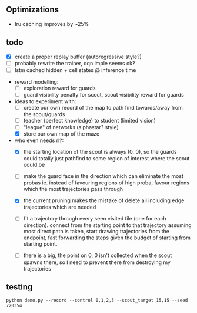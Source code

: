 ## Optimizations

- lru caching improves by ~25%


## todo

- [x] create a proper replay buffer (autoregressive style?)
- [ ] probably rewrite the trainer, dqn imple seems ok?
- [ ] lstm cached hidden + cell states @ inference time
- reward modelling:
    - [ ] exploration reward for guards
    - [ ] guard visibility penalty for scout, scout visibility reward for guards
- ideas to experiment with:
    - [ ] create our own record of the map to path find towards/away from the scout/guards
    - [ ] teacher (perfect knowledge) to student (limited vision)
    - [ ] "league" of networks (alphastar? style)
    - [x] store our own map of the maze

- who even needs rl?:
    - [x] the starting location of the scout is always (0, 0),
        so the guards could totally just pathfind to some region of interest where the scout could be
    - [ ] make the guard face in the direction which can eliminate the most probas ie.
    instead of favouring regions of high proba, favour regions which the most trajectories pass through
    - [x] the current pruning makes the mistake of delete all including edge trajectories which are needed
    - [ ] fit a trajectory through every seen visited tile (one for each direction). connect from the starting point to that trajectory assuming most direct path is taken, start drawing trajectories from the endpoint, fast forwarding the steps given the budget of starting from starting point.
    - [ ] there is a big, the point on 0, 0 isn't collected when the scout spawns there, so I need to prevent there from destroying my trajectories


## testing
```
python demo.py --record --control 0,1,2,3 --scout_target 15,15 --seed 720354
```
